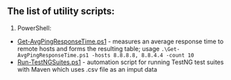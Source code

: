 ## The list of utility scripts:

1. PowerShell:
  - [Get-AvgPingResponseTime.ps1][1] - measures an average response time to remote hosts and forms the resulting table; usage `.\Get-AvgPingResponseTime.ps1 -hosts 8.8.8.8, 8.8.4.4 -count 10`
  - [Run-TestNGSuites.ps1][2] - automation script for running TestNG test suites with Maven which uses .csv file as an imput data

[1]: Get-AvgPingResponseTime.ps1
[2]: ./Run-TestNGSuites/Run-TestNGSuites.ps1